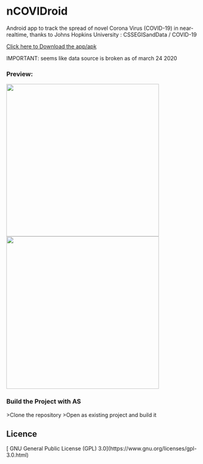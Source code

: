 # nCOVIDroid
Android app to track the spread of novel Corona Virus (COVID-19) in near-realtime, thanks to Johns Hopkins University : CSSEGISandData / COVID-19 

<a id="raw-url" href="https://github.com/DineshNeupane/nCOVIDroid/releases/download/v1.0/ncovdroid.apk">Click here to Download the app/apk</a>
<p>IMPORTANT: seems like data source is broken as of march 24 2020 </p>
<H3>Preview: </H3>
<p float="left">
  <img src="https://github.com/DineshNeupane/nCOVIDroid/blob/master/screenshots/screenshot_1.jpg" width="400" />
  <img src="https://github.com/DineshNeupane/nCOVIDroid/blob/master/screenshots/screenshot_2.jpg" width="400" /> 
</p>

<H3>Build the Project with AS </H3>
>Clone the repository
>Open as existing project and build it
<br/>
<h2>Licence</h2>
[	GNU General Public License (GPL) 3.0](https://www.gnu.org/licenses/gpl-3.0.html)
